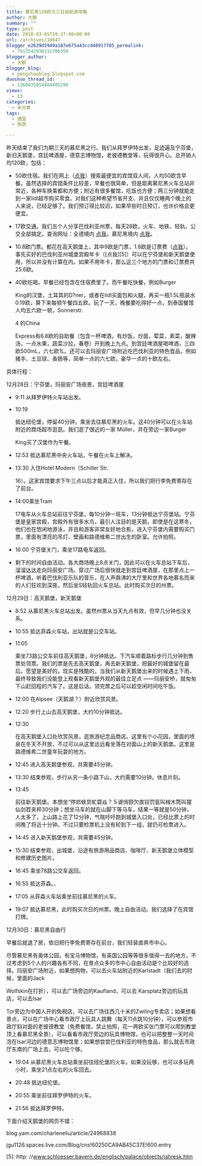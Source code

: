 ```yaml
---
title: 慕尼黑120欧元三日自助游攻略
author: 大鹏
summary: ""
type: post
date: 2010-03-05T18:37:00+00:00
url: /archives/10847
blogger_e2639d5949a187e675a43ccd40917705_permalink:
  - 7913542930211706350
blogger_author:
  - 大鹏
blogger_blog:
  - pengzhaoblog.blogspot.com
duoshuo_thread_id:
  - 1360835854884405290
views:
  - 13
categories:
  - 未分类
tags:
  - 德国
  - 旅游

---
```

昨天结束了我们为期三天的慕尼黑之行。我们从拜罗伊特出发，足迹遍及宁芬堡，新旧天鹅堡，宫廷啤酒屋，德意志博物馆，老彼德教堂等，玩得很开心。总开销人均120欧，包括：

  * 50欧住宿。我们在网上（[点我][1]）搜索最便宜的宾馆双人间，人均50欧含早餐。虽然选择的宾馆条件比较差，早餐也很简单，但是距离慕尼黑火车总站非常近，各种车换乘都和方便；附近有很多餐馆，吃饭也方便；两三分钟就能走到一家lidl超市购买零食。对我们这种希望节省开支、并且仅仅睡两个晚上的人来说，已经足够了。我们预订得比较迟，如果早些时日预订，也许价格会更便宜。

  * 17欧交通。我们五个人分享巴伐利亚州票，每天28欧，火车、地铁、轻轨、公交全部搞定。查询网址：全德境内 [点我][2]，慕尼黑境内 [点我][3]。

  * 10.8欧门票。都花在高天鹅堡上，其中9欧是门票，1.8欧是订票费（[点我][4]）。事先买好的巴伐利亚州城堡宫殿年卡（[点我][5]）可以在宁芬堡和新天鹅堡使用，所以并没有计算在内。如果不用年卡，那么这三个地方的门票和订票费共25.6欧。

  * 40欧吃喝。早餐已经包含在住宿费里了。而午餐吃快餐，例如Burger
  
    King的汉堡，土耳其的D?ner，或者在lidl买面包和火腿，再买一瓶1.5L瓶装水0.19欧，算下来每顿午餐四五欧。玩了一天，晚餐要吃得好一点，到泰国餐馆人均五六欧一顿，Sonnerstr.
  
    4 的China
  
    Express有6.8欧的自助餐（包含一杯啤酒，有炒饭，炒面，荤菜，素菜，酸辣汤，一点水果，蔬菜沙拉，春卷）开到晚上九点。到宫廷啤酒屋喝啤酒，三四欧500mL，六七欧1L。还可以去玛丽安广场附近吃巴伐利亚的特色食品，例如猪手、土豆球、香肠等，简单一点的六七欧，豪华一点的十欧左右。

具体行程：

12月28日：宁芬堡，玛丽安广场夜景，宫廷啤酒屋

  * 9:11 从拜罗伊特火车站出发。

  * 10:19
  
    抵达纽伦堡，停留40分钟，乘坐去往慕尼黑的火车。这40分钟可以在火车站附近的商场超市逛逛。我们逛了很近的一家 Müller，并在旁边一家Burger
  
    King买了汉堡作为午餐。

  * 12:53 抵达慕尼黑中央火车站，午餐在火车上解决。

  * 13:30 入住Hotel Modern（Schiller Str.
  
    16）。这家宾馆要求下午三点以后才能真正入住，所以我们把行李免费寄存在了前台。

  * 14:00乘坐Tram
  
    17电车从火车总站前往宁芬堡，每10分钟一班车，13分钟抵达宁芬堡站。宁芬堡是皇家宫殿，宫殿外有很多水鸟，最引人注目的是天鹅，即使是在这寒冬，他们也在悠闲地游泳，并且和游客非常友好地合影。进入宁芬堡内需要购买门票，里面有漂亮的吊灯、壁画和路德维希二世出生的卧室。允许拍照。

  * 16:00 宁芬堡关门，乘坐17路电车返回。

  * 剩下的时间自由活动。各大商场晚上8点关门，因此可以在火车总站下车后，溜溜达达走向玛丽安广场。穿过广场后很快就走到宫廷啤酒屋，在那里点上一杯啤酒，听着巴伐利亚乐队的音乐，在人声鼎沸的大厅里和世界各地慕名而来的人们狂欢到深夜，然后坐S轻轨回火车总站。此时购买次日的州票。

12月29日：高天鹅堡，新天鹅堡

  * 8:52 从慕尼黑火车总站出发。虽然州票从当天九点有效，但早几分钟也没关系。

  * 10:55 抵达菲森火车站，出站就是公交车站。

  * 11:05
  
    乘坐73路公交车前往高天鹅堡，8分钟抵达。下汽车顺着路标步行几分钟到售票处领票。我们的票是先去高天鹅堡，再去新天鹅堡，把最好的城堡留在最后。愿望是美好的，现实是残酷的，当我们从新天鹅堡出来的时候遇上下雨，最终导致我们没能登上观看新天鹅堡外观的最佳立足点 ——玛丽安桥，就匆匆下山赶回程的汽车了。这是后话。领完票之后可以趁空闲时间吃午饭。

  * 12:00 在Alpsee（天鹅湖？）附近欣赏风景。

  * 12:20 步行上山去高天鹅堡，大约10分钟抵达。

  * 12:30
  
    在高天鹅堡入口处欣赏风景，逛旅游纪念品商店。这里有个小花园，里面的喷泉在冬天不开放，不过可以从这里远远看坐落在对面山上的新天鹅堡。这里是路德维希二世童年玩耍的地方。

  * 12:45 进入高天鹅堡参观，共需要45分钟。

  * 13:30 结束参观，步行从另一条小路下山，大约需要10分钟。休息片刻。

  * 13:45
  
    前往新天鹅堡。本想坐“停峁蛱炱虻碧焱？Ｓ谑俏颐欠直铰罚氩叫械木筒叫猩仙剑笤夹枰30分钟；想坐马车的就在山脚下等马车，结果一等就是50分钟，人太多了，上山路上花了12分钟，气喘吁吁跑到城堡入口处，已经比票上的时间晚了将近十分钟。不过只要检票机上没有轮到下一组，就仍可检票进入。

  * 14:45 进入新天鹅堡参观，共需要45分钟。

  * 15:30 结束参观，出城堡，沿途有旅游用品商店、咖啡厅、新天鹅堡立体模型和修建历史图片。

  * 16:45 乘坐78路公交车返回。

  * 16:55 抵达菲森。、

  * 17:05 从菲森火车站乘坐前往慕尼黑的火车。

  * 19:07 抵达慕尼黑，此时购买次日的州票。晚上自由活动。我们选择了在宾馆打牌。

12月30日：慕尼黑自由行
  
早餐后就退了房，依旧把行李免费寄存在前台，我们轻装直奔市中心。
  
尽管慕尼黑有奥体公园，有宝马博物馆，有英国公园等等很多值得一去的地方，不过考虑到5个人的兴趣各有不同，在景点众多的市中心自由活动是个比较好的选择。玛丽安广场附近，如果想购物，可以去火车站附近的Karlstadt（我们去的时候，里面的Jack
  
Wolfskin在打折），可以去广场旁边的Kaufland，可以去 Karsplatz旁边的玩具店，可以去Isar
  
Tor旁边为中国人开的免税店，可以去广场往西几十米的Zwiling专卖店；如果想看景点，可以在广场中心看市政厅上玩具人跳舞（每天11点跳10分钟），可以参观市政厅斜对面的老彼德教堂（免费餐馆，禁止拍照，花一两欧买张门票可以爬到教堂顶上看慕尼黑全景），可以看看市政厅旁边的玩具博物馆，也可以把整整一天时间泡在Isar河边的德意志博物馆里；如果想尝尝巴伐利亚的特色食品，那么就去市政厅东南的广场上去，可以吃个够。

  * 19:04 从慕尼黑火车总站乘坐前往纽伦堡的火车。如果没玩够，也可以多玩两小时，乘坐21点左右的火车回去。

  * 20:48 抵达纽伦堡。

  * 20:55 乘坐前往拜罗伊特的火车。

  * 21:56 抵达拜罗伊特。

下面介绍天鹅堡的网页不错：
  
blog.yam.com/charleneliu/article/24968838
  
jgu1126.spaces.live.com/Blog/cns!60250CA9AB45C37E!600.entry

 [1]: http://www.venere.com/zh/
 [2]: http://www.bahn.de
 [3]: http://www.mvv-muenchen.de/
 [4]: http://www.neuschwanstein.de/englisch/tourist/admiss.htm
 [5]: http: //www.schloesser.bayern.de/englisch/palace/objects/jahresk.htm
